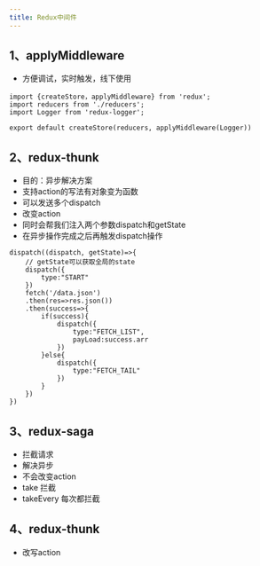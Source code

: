 ```yaml
---
title: Redux中间件
---
```


## 1、applyMiddleware
- 方便调试，实时触发，线下使用

```
import {createStore，applyMiddleware} from 'redux';
import reducers from './reducers';
import Logger from 'redux-logger';

export default createStore(reducers, applyMiddleware(Logger))
```
## 2、redux-thunk
- 目的：异步解决方案
- 支持action的写法有对象变为函数
- 可以发送多个dispatch
- 改变action
- 同时会帮我们注入两个参数dispatch和getState
- 在异步操作完成之后再触发dispatch操作
```
dispatch((dispatch, getState)=>{
    // getState可以获取全局的state
    dispatch({
        type:"START"
    })
    fetch('/data.json')
    .then(res=>res.json())
    .then(success=>{
        if(success){
            dispatch({
                type:"FETCH_LIST",
                payLoad:success.arr
            })
        }else{
            dispatch({
                type:"FETCH_TAIL"
            })
        }
    })
})
```
## 3、redux-saga
- 拦截请求
- 解决异步
- 不会改变action
- take 拦截
- takeEvery 每次都拦截
## 4、redux-thunk
- 改写action
